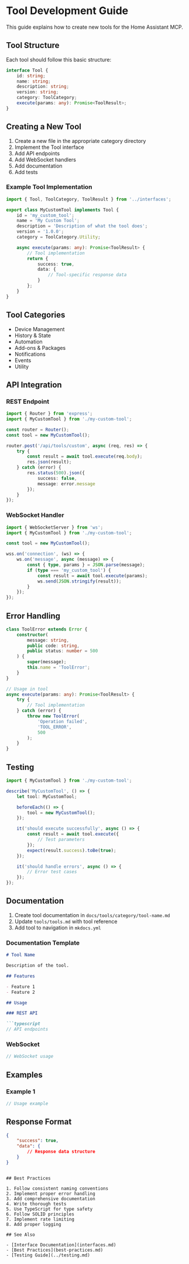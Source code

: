 # Tool Development Guide

This guide explains how to create new tools for the Home Assistant MCP.

## Tool Structure

Each tool should follow this basic structure:

```typescript
interface Tool {
    id: string;
    name: string;
    description: string;
    version: string;
    category: ToolCategory;
    execute(params: any): Promise<ToolResult>;
}
```

## Creating a New Tool

1. Create a new file in the appropriate category directory
2. Implement the Tool interface
3. Add API endpoints
4. Add WebSocket handlers
5. Add documentation
6. Add tests

### Example Tool Implementation

```typescript
import { Tool, ToolCategory, ToolResult } from '../interfaces';

export class MyCustomTool implements Tool {
    id = 'my_custom_tool';
    name = 'My Custom Tool';
    description = 'Description of what the tool does';
    version = '1.0.0';
    category = ToolCategory.Utility;

    async execute(params: any): Promise<ToolResult> {
        // Tool implementation
        return {
            success: true,
            data: {
                // Tool-specific response data
            }
        };
    }
}
```

## Tool Categories

- Device Management
- History & State
- Automation
- Add-ons & Packages
- Notifications
- Events
- Utility

## API Integration

### REST Endpoint

```typescript
import { Router } from 'express';
import { MyCustomTool } from './my-custom-tool';

const router = Router();
const tool = new MyCustomTool();

router.post('/api/tools/custom', async (req, res) => {
    try {
        const result = await tool.execute(req.body);
        res.json(result);
    } catch (error) {
        res.status(500).json({
            success: false,
            message: error.message
        });
    }
});
```

### WebSocket Handler

```typescript
import { WebSocketServer } from 'ws';
import { MyCustomTool } from './my-custom-tool';

const tool = new MyCustomTool();

wss.on('connection', (ws) => {
    ws.on('message', async (message) => {
        const { type, params } = JSON.parse(message);
        if (type === 'my_custom_tool') {
            const result = await tool.execute(params);
            ws.send(JSON.stringify(result));
        }
    });
});
```

## Error Handling

```typescript
class ToolError extends Error {
    constructor(
        message: string,
        public code: string,
        public status: number = 500
    ) {
        super(message);
        this.name = 'ToolError';
    }
}

// Usage in tool
async execute(params: any): Promise<ToolResult> {
    try {
        // Tool implementation
    } catch (error) {
        throw new ToolError(
            'Operation failed',
            'TOOL_ERROR',
            500
        );
    }
}
```

## Testing

```typescript
import { MyCustomTool } from './my-custom-tool';

describe('MyCustomTool', () => {
    let tool: MyCustomTool;

    beforeEach(() => {
        tool = new MyCustomTool();
    });

    it('should execute successfully', async () => {
        const result = await tool.execute({
            // Test parameters
        });
        expect(result.success).toBe(true);
    });

    it('should handle errors', async () => {
        // Error test cases
    });
});
```

## Documentation

1. Create tool documentation in `docs/tools/category/tool-name.md`
2. Update `tools/tools.md` with tool reference
3. Add tool to navigation in `mkdocs.yml`

### Documentation Template

```markdown
# Tool Name

Description of the tool.

## Features

- Feature 1
- Feature 2

## Usage

### REST API

```typescript
// API endpoints
```

### WebSocket

```typescript
// WebSocket usage
```

## Examples

### Example 1

```typescript
// Usage example
```

## Response Format

```json
{
    "success": true,
    "data": {
        // Response data structure
    }
}
```
```

## Best Practices

1. Follow consistent naming conventions
2. Implement proper error handling
3. Add comprehensive documentation
4. Write thorough tests
5. Use TypeScript for type safety
6. Follow SOLID principles
7. Implement rate limiting
8. Add proper logging

## See Also

- [Interface Documentation](interfaces.md)
- [Best Practices](best-practices.md)
- [Testing Guide](../testing.md) 